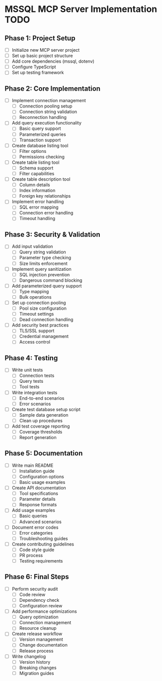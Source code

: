 # MSSQL MCP Server Implementation TODO

## Phase 1: Project Setup
- [ ] Initialize new MCP server project
- [ ] Set up basic project structure
- [ ] Add core dependencies (mssql, dotenv)
- [ ] Configure TypeScript
- [ ] Set up testing framework

## Phase 2: Core Implementation
- [ ] Implement connection management
  - [ ] Connection pooling setup
  - [ ] Connection string validation
  - [ ] Reconnection handling
- [ ] Add query execution functionality
  - [ ] Basic query support
  - [ ] Parameterized queries
  - [ ] Transaction support
- [ ] Create database listing tool
  - [ ] Filter options
  - [ ] Permissions checking
- [ ] Create table listing tool
  - [ ] Schema support
  - [ ] Filter capabilities
- [ ] Create table description tool
  - [ ] Column details
  - [ ] Index information
  - [ ] Foreign key relationships
- [ ] Implement error handling
  - [ ] SQL error mapping
  - [ ] Connection error handling
  - [ ] Timeout handling

## Phase 3: Security & Validation
- [ ] Add input validation
  - [ ] Query string validation
  - [ ] Parameter type checking
  - [ ] Size limits enforcement
- [ ] Implement query sanitization
  - [ ] SQL injection prevention
  - [ ] Dangerous command blocking
- [ ] Add parameterized query support
  - [ ] Type mapping
  - [ ] Bulk operations
- [ ] Set up connection pooling
  - [ ] Pool size configuration
  - [ ] Timeout settings
  - [ ] Dead connection handling
- [ ] Add security best practices
  - [ ] TLS/SSL support
  - [ ] Credential management
  - [ ] Access control

## Phase 4: Testing
- [ ] Write unit tests
  - [ ] Connection tests
  - [ ] Query tests
  - [ ] Tool tests
- [ ] Write integration tests
  - [ ] End-to-end scenarios
  - [ ] Error scenarios
- [ ] Create test database setup script
  - [ ] Sample data generation
  - [ ] Clean up procedures
- [ ] Add test coverage reporting
  - [ ] Coverage thresholds
  - [ ] Report generation

## Phase 5: Documentation
- [ ] Write main README
  - [ ] Installation guide
  - [ ] Configuration options
  - [ ] Basic usage examples
- [ ] Create API documentation
  - [ ] Tool specifications
  - [ ] Parameter details
  - [ ] Response formats
- [ ] Add usage examples
  - [ ] Basic queries
  - [ ] Advanced scenarios
- [ ] Document error codes
  - [ ] Error categories
  - [ ] Troubleshooting guides
- [ ] Create contributing guidelines
  - [ ] Code style guide
  - [ ] PR process
  - [ ] Testing requirements

## Phase 6: Final Steps
- [ ] Perform security audit
  - [ ] Code review
  - [ ] Dependency check
  - [ ] Configuration review
- [ ] Add performance optimizations
  - [ ] Query optimization
  - [ ] Connection management
  - [ ] Resource cleanup
- [ ] Create release workflow
  - [ ] Version management
  - [ ] Change documentation
  - [ ] Release process
- [ ] Write changelog
  - [ ] Version history
  - [ ] Breaking changes
  - [ ] Migration guides
